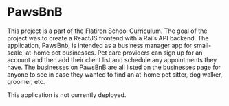 # PawsBnB

This project is a part of the Flatiron School Curriculum. The goal of the project was to create a ReactJS frontend with a Rails API backend. The application, PawsBnb, is intended as a business manager app for small-scale, at-home pet businesses. Pet care providers can sign up for an account and then add their client list and schedule any appointments they have. The businesses on PawsBnB are all listed on the businesses page for anyone to see in case they wanted to find an at-home pet sitter, dog walker, groomer, etc.

This application is not currently deployed.